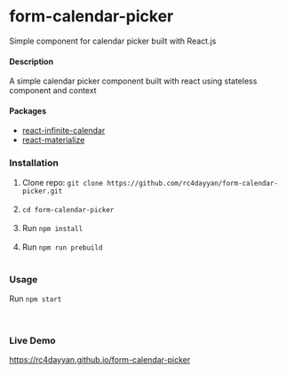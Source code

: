 # form-calendar-picker
Simple component for calendar picker built with React.js <br />

#### Description
A simple calendar picker component built with react using stateless component and context

#### Packages
- <a href="https://github.com/clauderic/react-infinite-calendar" target="_blank">react-infinite-calendar</a> 
- <a href="https://github.com/react-materialize/react-materialize">react-materialize</a>

### Installation
1. Clone repo: `git clone https://github.com/rc4dayyan/form-calendar-picker.git`<br/><br/>
2. `cd form-calendar-picker`<br/><br/>
3. Run `npm install`<br/><br/>
4. Run `npm run prebuild`<br/><br/>

### Usage
Run `npm start`<br/><br/><br/>

### Live Demo
https://rc4dayyan.github.io/form-calendar-picker